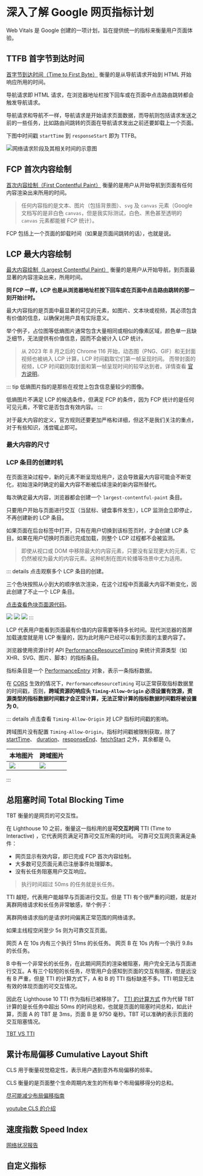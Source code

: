 # 深入了解 Google 网页指标计划

Web Vitals 是 Google 创建的一项计划，旨在提供统一的指标来衡量用户页面体验。

## TTFB 首字节到达时间

[首字节到达时间（Time to First Byte）](https://web.dev/articles/ttfb?hl=zh-cn) 衡量的是从导航请求开始到 HTML 开始响应所用的时间。

导航请求即 HTML 请求，在浏览器地址栏按下回车或在页面中点击路由跳转都会触发导航请求。

导航请求和导航不一样，导航请求是开始请求页面数据，而导航则包括请求发送之前的一些任务，比如路由间跳转的页面在导航请求发出之前还要卸载上一个页面。

下图中时间戳 `startTime` 到 `responseStart` 即为 TTFB。

![网络请求阶段及其相关时间的示意图](./assets/performance-navigation-timing-timestamp-diagram.svg)

## FCP 首次内容绘制

[首次内容绘制（First Contentful Paint）](https://web.dev/articles/fcp?hl=zh-cn) 衡量的是用户从开始导航到页面有任何内容渲染出来所用的时间。

> 任何内容指的是文本、图片（包括背景图）、`svg` 及 `canvas` 元素（Google 文档写的是非白色 `canvas`，但是我实际测试，白色、黑色甚至透明的 `canvas` 元素都能被 FCP 统计）。

FCP 包括上一个页面的卸载时间（如果是页面间跳转的话），也就是说。

## LCP 最大内容绘制

[最大内容绘制（Largest Contentful Paint）](https://web.dev/articles/lcp?hl=zh-cn) 衡量的是用户从开始导航，到页面最显著的内容渲染出来，所用时间。

**同 FCP 一样，LCP 也是从浏览器地址栏按下回车或在页面中点击路由跳转的那一刻开始计时。**

最大内容指的是页面中最显著的可见的元素，如图片、文本块或视频，其必须包含有价值的信息，以确保对用户具有实际意义。

举个例子，占位图等低熵图片通常包含大量相同或相似的像素区域，颜色单一且缺乏细节，无法提供有价值信息，因而不会被计入 LCP 统计。

> 从 2023 年 8 月之后的 Chrome 116 开始，动态图（PNG、GIF）和无封面视频也被纳入 LCP 计算，LCP 时间戳取它们第一帧呈现时间。
> 而带封面的视频，LCP 时间戳则取封面和第一帧呈现时间的较早达到者。详情查看 [官方说明](https://chromium.googlesource.com/chromium/src/+/refs/heads/main/docs/speed/metrics_changelog/2023_08_lcp.md)。

::: tip
低熵图片指的是那些在视觉上包含信息量较少的图像。

低熵图片不满足 LCP 的候选条件，但满足 FCP 的条件，因为 FCP 统计的是任何可见元素，不管它是否包含有效内容。
:::

对于最大内容的定义，官方规则还要更加严格和详细，但这不是我们关注的重点，对于有些知识，浅尝辄止即可。

### 最大内容的尺寸

### LCP 条目的创建时机

在页面渲染过程中，新的元素不断呈现给用户，这会导致最大内容可能会不断变化，初始渲染时确定的最大内容不断被后续渲染的新内容所替代。

每次确定最大内容，浏览器都会创建一个 `largest-contentful-paint` 条目。

只要用户开始与页面进行交互（当鼠标、键盘事件发生），LCP 监测会立即停止，不再创建新的 LCP 条目。

如果页面在后台标签中打开，只有在用户切换到该标签页时，才会创建 LCP 条目。如果在用户切换时页面已完成加载，则整个 LCP 过程都不会被监测。

> 即使从视口或 DOM 中移除最大的内容元素，只要没有呈现更大的元素，它仍然被视为最大的内容元素。这种机制在图片轮播等场景中尤为适用。

::: details 点击观察多个 LCP 条目的创建。

三个色块按照从小到大的顺序依次渲染，在这个过程中页面最大内容不断变化，因此创建了不止一个 LCP 条目。

[点击查看色块页面源代码](https://gist.github.com/binghuis/0142b10a82ff4f199ee4dc8eec9fd186)。

<img src='./assets/lcp-block.png'>
<img src='./assets/md-performanceentry.png'>
<img src='./assets/lg-performanceentry.png'>
:::

LCP 代表用户能看到页面最有价值的内容需要等待多长时间。现代浏览器的首屏加载速度就是用 LCP 衡量的，因为此时用户已经可以看到页面的主要内容了。

浏览器使用资源计时 API [PerformanceResourceTiming](https://developer.mozilla.org/zh-CN/docs/Web/API/Performance_API/Resource_timing) 来统计资源类型（如 XHR、SVG、图片、脚本）的指标条目。

指标条目是一个 [PerformanceEntry](https://developer.mozilla.org/zh-CN/docs/Web/API/PerformanceEntry) 对象，表示一条指标数据。

在 [CORS](https://developer.mozilla.org/zh-CN/docs/Glossary/CORS) 生效的情况下，`PerformanceResourceTiming` 可以正常获取指标数据里的时间戳，否则，**跨域资源的响应头 `Timing-Allow-Origin` 必须设置有效源，资源类型的指标数据时间戳才会正常计算，无法正常计算的指标数据时间戳将被设置为 0**。

::: details 点击查看 `Timing-Allow-Origin` 对 LCP 指标时间戳的影响。

跨域图片没有配置 `Timing-Allow-Origin`，指标时间戳被限制获取，除了 [startTime](https://developer.mozilla.org/en-US/docs/Web/API/PerformanceEntry/startTime)、
[duration](https://developer.mozilla.org/en-US/docs/Web/API/PerformanceEntry/duration)、[responseEnd](https://developer.mozilla.org/en-US/docs/Web/API/PerformanceResourceTiming/responseEnd)、[fetchStart](https://developer.mozilla.org/en-US/docs/Web/API/PerformanceResourceTiming/fetchStart) 之外，其余都是 0。

| 本地图片                                  | 跨域图片                                   |
| ----------------------------------------- | ------------------------------------------ |
| <img src='./assets/local-resource.png' /> | <img src='./assets/remote-resource.png' /> |

:::

## 总阻塞时间 Total Blocking Time

TBT 衡量的是网页的可交互性。

在 Lighthouse 10 之前，衡量这一指标用的是**可交互时间** TTI (Time to Interactive) ，它代表网页满足可靠可交互所需的时间。
可靠可交互网页需满足条件：

- 网页显示有效内容，即已完成 FCP 首次内容绘制。
- 大多数可见页面元素已注册事件处理脚本。
- 没有长任务阻塞用户交互响应。

> 执行时间超过 50ms 的任务就是长任务。

TTI 越短，代表用户能越早与页面进行交互。但是 TTI 有个很严重的问题，就是对离群网络请求和长任务非常敏感，举个例子：

离群网络请求指的是请求时间偏离正常范围的网络请求。

如果主线程空闲至少 5s 则为可靠交互页面。

网页 A 在 10s 内有三个执行 51ms 的长任务。
网页 B 在 10s 内有一个执行 9.8s 的长任务。

B 中有一个非常长的长任务，在此期间网页的渲染被阻塞，用户完全无法与页面进行交互。A 有三个较短的长任务，尽管用户会感知到页面的交互有阻塞，但是远没有 B 严重，但是 TTI 的计算方式下，A 和 B 的 TTI 指标缺差不多。TTI 明显无法有效的体现页面的可交互情况。

因此在 Lighthouse 10 TTI 作为指标已被移除了。
[TTI 的计算方式](https://web.dev/articles/tti?hl=zh-cn)
作为代替 TBT 计算的是长任务中超出 50ms 的时间总和，也就是页面的阻塞时间总和，如此计算，页面 A 的 TBT 是 3ms，页面 B 是 9750 毫秒。TBT 可以准确的表示页面的交互阻塞情况。

[TBT VS TTI](https://web.dev/articles/tbt?hl=zh-cn)

## 累计布局偏移 Cumulative Layout Shift

CLS 用于衡量视觉稳定性，表示用户遇到意外布局偏移的频率。

CLS 衡量的是页面整个生命周期内发生的所有单个布局偏移得分的总和。

[尽可能减少布局偏移指南](https://developers.google.com/publisher-tag/guides/minimize-layout-shift?hl=zh-cn)

[youtube CLS 的介绍](https://www.youtube.com/watch?v=zIJuY-JCjqw)

## 速度指数 Speed Index

[网络状况报告](https://httparchive.org/)

## 自定义指标
